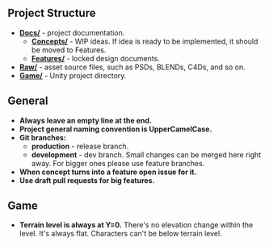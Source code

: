 ## Project Structure ##
+ [**Docs/**](/Docs) - project documentation.
  + [**Concepts/**](/Docs/Concepts) - WIP ideas. If idea is ready to be implemented, it should be moved to Features.
  + [**Features/**](/Docs/Features) - locked design documents.
+ [**Raw/**](/Raw) - asset source files, such as PSDs, BLENDs, C4Ds, and so on.
+ [**Game/**](/Game) - Unity project directory.

## General ##
+ **Always leave an empty line at the end.**
+ **Project general naming convention is UpperCamelCase.**
+ **Git branches:**
  + **production** - release branch.
  + **development** - dev branch. Small changes can be merged here right away. For bigger ones please use feature branches.
+ **When concept turns into a feature open issue for it.**
+ **Use draft pull requests for big features.**

## Game ##
+ **Terrain level is always at Y=0.** There's no elevation change within the level. It's always flat. Characters can't be below terrain level.
